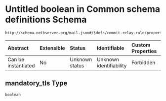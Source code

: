 # Untitled boolean in Common schema definitions Schema

```txt
http://schema.nethserver.org/mail.json#/$defs/commit-relay-rule/properties/mandatory_tls
```



| Abstract            | Extensible | Status         | Identifiable            | Custom Properties | Additional Properties | Access Restrictions | Defined In                                      |
| :------------------ | :--------- | :------------- | :---------------------- | :---------------- | :-------------------- | :------------------ | :---------------------------------------------- |
| Can be instantiated | No         | Unknown status | Unknown identifiability | Forbidden         | Allowed               | none                | [mail.json\*](mail.json "open original schema") |

## mandatory\_tls Type

`boolean`
